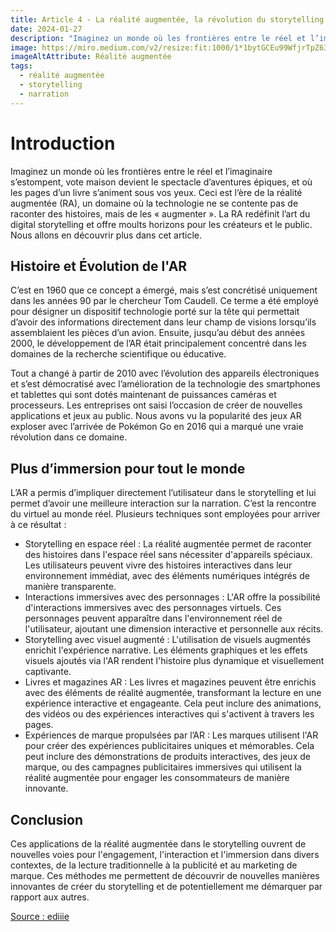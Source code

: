 ```yaml
---
title: Article 4 - La réalité augmentée, la révolution du storytelling
date: 2024-01-27
description: "Imaginez un monde où les frontières entre le réel et l’imaginaire s’estompent, vote maison devient le spectacle d’aventures épiques, et où les pages d’un livre s’animent sous vos yeux. Ceci est l’ère de la réalité augmentée (RA), un domaine où la technologie ne se contente pas de raconter des histoires, mais de les « augmenter ». "
image: https://miro.medium.com/v2/resize:fit:1000/1*1bytGCEu99WfjrTpZ63qgA.jpeg
imageAltAttribute: Réalité augmentée
tags:
  - réalité augmentée
  - storytelling
  - narration
---
```


# Introduction

Imaginez un monde où les frontières entre le réel et l’imaginaire s’estompent, vote maison devient le spectacle d’aventures épiques, et où les pages d’un livre s’animent sous vos yeux. Ceci est l’ère de la réalité augmentée (RA), un domaine où la technologie ne se contente pas de raconter des histoires, mais de les « augmenter ». La RA redéfinit l’art du digital storytelling et offre moults horizons pour les créateurs et le public. Nous allons en découvrir plus dans cet article.

## Histoire et Évolution de l'AR

C’est en 1960 que ce concept a émergé, mais s’est concrétisé uniquement dans les années 90 par le chercheur Tom Caudell. Ce terme a été employé pour désigner un dispositif technologie porté sur la tête qui permettait d’avoir des informations directement dans leur champ de visions lorsqu’ils assemblaient les pièces d’un avion. Ensuite, jusqu’au début des années 2000, le développement de l’AR était principalement concentré dans les domaines de la recherche scientifique ou éducative.

Tout a changé à partir de 2010 avec l’évolution des appareils électroniques et s’est démocratisé avec l’amélioration de la technologie des smartphones et tablettes qui sont dotés maintenant de puissances caméras et processeurs. Les entreprises ont saisi l’occasion de créer de nouvelles applications et jeux au public. Nous avons vu la popularité des jeux AR exploser avec l’arrivée de Pokémon Go en 2016 qui a marqué une vraie révolution dans ce domaine.

## Plus d’immersion pour tout le monde

L’AR a permis d’impliquer directement l’utilisateur dans le storytelling et lui permet d’avoir une meilleure interaction sur la narration. C’est la rencontre du virtuel au monde réel. Plusieurs techniques sont employées pour arriver à ce résultat :

- Storytelling en espace réel : La réalité augmentée permet de raconter des histoires dans l'espace réel sans nécessiter d'appareils spéciaux. Les utilisateurs peuvent vivre des histoires interactives dans leur environnement immédiat, avec des éléments numériques intégrés de manière transparente.
- Interactions immersives avec des personnages : L'AR offre la possibilité d'interactions immersives avec des personnages virtuels. Ces personnages peuvent apparaître dans l'environnement réel de l'utilisateur, ajoutant une dimension interactive et personnelle aux récits.
- Storytelling avec visuel augmenté : L'utilisation de visuels augmentés enrichit l'expérience narrative. Les éléments graphiques et les effets visuels ajoutés via l'AR rendent l'histoire plus dynamique et visuellement captivante.
- Livres et magazines AR : Les livres et magazines peuvent être enrichis avec des éléments de réalité augmentée, transformant la lecture en une expérience interactive et engageante. Cela peut inclure des animations, des vidéos ou des expériences interactives qui s'activent à travers les pages.
- Expériences de marque propulsées par l’AR : Les marques utilisent l'AR pour créer des expériences publicitaires uniques et mémorables. Cela peut inclure des démonstrations de produits interactives, des jeux de marque, ou des campagnes publicitaires immersives qui utilisent la réalité augmentée pour engager les consommateurs de manière innovante.

## Conclusion

Ces applications de la réalité augmentée dans le storytelling ouvrent de nouvelles voies pour l'engagement, l'interaction et l'immersion dans divers contextes, de la lecture traditionnelle à la publicité et au marketing de marque. Ces méthodes me permettent de découvrir de nouvelles manières innovantes de créer du storytelling et de potentiellement me démarquer par rapport aux autres.

[Source : ediiie](https://www.ediiie.com/blog/storytelling-with-augmented-reality-ar/)
